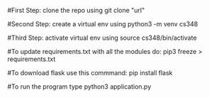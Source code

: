 #First Step: clone the repo using git clone "url"

#Second Step: create a virtual env using python3 -m venv cs348

#Third Step: activate virtual env using source cs348/bin/activate

#To update requirements.txt with all the modules do: pip3 freeze > requirements.txt

#To download flask use this commmand: pip install flask

#To run the program type python3 application.py
